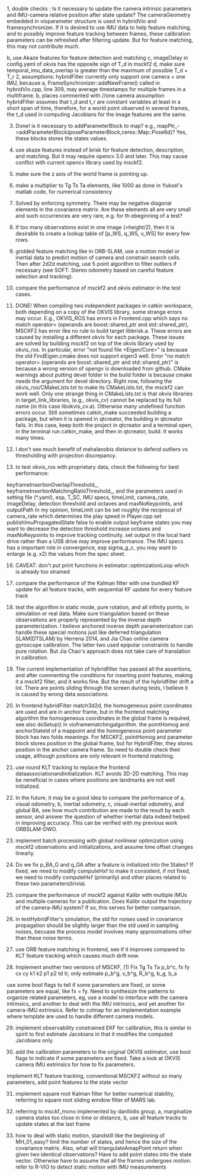 1, double checks : 
Is it necessary to update the camera intrinsic parameters and IMU-camera relative position after state update? The cameraGeometry embedded in vioparameter structure is used in hybridVio and framesynchronizer. If it is desired to use IMU data to help feature matching, and to possibly improve feature tracking between frames, these calibration parameters can be refreshed after filtering update. But for feature matching, this may not contribute much.

b, use Akaze features for feature detection and matching
c, imageDelay in config.yaml of okvis has the opposite sign of T_d in msckf2
d, make sure temporal_imu_data_overlap is greater than the maximum of possible T_d + T_r
2, assumptions: hybridFilter currently only support one camera + one IMU, because 
a, FrameSynchronizer::addNewFrame() called in hybridVio.cpp, line 309, may average timestamps for multiple frames in a multiframe.
b, places commented with //one camera assumption
hybridFilter assumes that t_d and t_r are constant variables at least in a short span of time, therefore, for a world point observed in several frames, the t_d used in computing Jacobians for the image features are the same.

3. Done! is it necessary to addParameterBlock to map? e.g., mapPtr_->addParameterBlock(poseParameterBlock,ceres::Map::Pose6d)? Yes, these blocks stores the states values.

4. use akaze features instead of brisk for feature detection, description, and matching. But it may require opencv 3.0 and later. This may cause conflict with current opencv library used by msckf2. 

5. make sure the z axis of the world frame is pointing up.

7. make a multiplier to Tg Ts Ta elements, like 1000 as done in Yuksel's matlab code, for numerical consistency

8. Solved by enforcing symmetry. There may be negative diagonal elements in the covariance matrix. Are these elements all are very small and such occurrences are very rare, e.g. for th ebeginning of a test?

9. if too many observations exist in one image (>height/2), then it is desirable to create a lookup table of [p_WS, q_WS, v_WS] for every few rows. 

10. gridded feature matching like in ORB-SLAM, use a motion model or inertial data to predict motion of camera and constrain search cells. Then after 2d2d matching, use 5 point algorithm to filter outliers if necessary (see SOFT: Stereo odometry based on careful feature selection and tracking).

11. compare the performance of msckf2 and okvis estimator in the test cases.

12. DONE! When compiling two independent packages in catkin workspace, both depending on a copy of the OKVIS library, some strange errors may occur. E.g., OKVIS_ROS has errors in Frontend.cpp which says no match operator= (operands are boost::shared_ptr and std::shared_ptr), MSCKF2 has error like no rule to build target libbrisk.a. These errors are caused by installing a different okvis for each package. These issues are solved by building msckf2 on top of the okvis library used by okvis_ros. In particular, error "not found file <Eigen/Core>" is because the old FindEigen.cmake does not support eigen3 well. Error "no match operator= (operands are boost::shared_ptr and std::shared_ptr)" is because a wrong version of opengv is downloaded from github. CMake warnings about putting devel folder in the build folder is because cmake needs the argument for devel directory. Right now, following the okvis_ros/CMakeLists.txt to make its CMakeLists.txt, the msckf2 can work well. Only one strange thing in CMakeLists.txt is that okvis libraries in target_link_libraries, (e.g., okvis_cv) cannot be replaced by its full name (in this case libokvis_cv.a). Otherwise many undefined function errors occur. Still sometimes catkin_make succeeded building a package, but when it is opened in qtcreator, the building in qtcreator fails. In this case, keep both the project in qtcreator and a terminal open, in the terminal run catkin_make, and then in qtcreator, build. It works many times.

14. I don't see much benefit of mahalanobis distance to defend outliers vs thresholding with projection discrepancy.

15. to test okvis_ros with proprietary data, check the following for best performance: 

keyframeInsertionOverlapThreshold_,
keyframeInsertionMatchingRatioThreshold_,
and the parameters used in setting file (*.yaml), esp, T_SC, IMU specs, timeLimit, camera_rate, imageDelay, detection threshold and octaves and maxNoKeypoints, and outputPath
In my opinion, timeLimit can be set roughly the reciprocal of camera_rate which determines the play speed in Player.cpp
set publishImuPropagatedState false to enable output keyframe states
you may want to decrease the detection threshold increase octaves and maxNoKeypoints to improve tracking continuity.
set output in the local hard drive rather than a USB drive may improve performance.
The IMU specs has a important role in convergence, esp sigma_g_c, you may want to enlarge (e.g. x2) the values from the spec sheet.

16. CAVEAT: don't put print functions in estimator::optimizationLoop which is already too strained

17. compare the performance of the Kalman filter with one bundled KF update for all feature tracks, with sequential KF update for every feature track

18. test the algorithm in static mode, pure rotation, and all infinity points, in simulation or real data. Make sure triangulation based on these observations are properly represented by the inverse depth parameterization. I believe anchored inverse depth parameterization can handle these special motions just like deferred triangulation SLAM(DTSLAM) by Herrena 2014, and Jia Chao online camera gyroscope calibration. The latter two used epipolar constraints to handle pure rotation. But Jia Chao's approach does not take care of translation in calibration.

19. The current implementation of hybridfilter has passed all the assertions, and after commenting the conditions for inserting point features, making it a msckf2 filter, and it works fine. But the result of the hybridfilter drift a lot. There are points sliding through the screen during tests, I believe it is caused by wrong data associations.

20. In frontend hybridFilter match3d2d, the homogeneous point coordinates are used and are in anchor frame,
but in the frontend matching algorithm the homogeneous coordinates in the global frame is required, see also doSetup() in vioframematchingalgorithm. the pointHomog and anchorStateId of a mappoint and the homogeneous point parameter block has two folds meanings.
For MSCKF2, pointHomog and parameter block stores position in the global frame, but for HybridFilter, they stores position in the anchor camera frame. So need to double check their usage, although positions are only relevant in frontend matching.

21. use round KLT tracking to replace the frontend dataassociationandinitialization. KLT avoids 3D-2D matching. This may be neneficial in cases where positions are landmarks are not well initialized.

22. In the future, it may be a good idea to compare the performance of a, visual odometry, b, inertial odometry, c, visual-inertial odometry, and global BA, see how much contribution are made to the result by each sensor, and answer the question of whether inertial data indeed helped in improving accuracy. This can be verified with my previous work ORBSLAM-DWO.

23. implement batch processing with global nonlinear optimization using msckf2 observations and initializations, and assume time offset changes linearly.

24. Do we fix p_BA_G and q_GA after a feature is initialized into the States? If fixed, we need to modify computeHxf to make it consistent, if not fixed, we need to modify computeHxf (primarily) and other places related to these two parameters(trivia).

25. compare the performance of msckf2 against Kalibr with multiple IMUs and multiple cameras for a publication. Does Kalibr output the trajectory of the camera-IMU system? If so, this serves for better comparison.

26. in testHybridFilter's simulation, the std for noises used in covariance propagation should be slightly larger than the std used in sampling noises, becuase the process model involves many approximations other than these noise terms.

27. use ORB feature matching in frontend, see if it improves compared to KLT feature tracking which causes much drift now.

28. Implement another two versions of MSCKF, (1) Fix Tg Ts Ta p_b^c, fx fy cx cy k1 k2 p1 p2 td tr, only estimate p_b^g, v_b^g, R_b^g, b_g, b_a

use some bool flags to tell if some parameters are fixed, or some parameters are equal, like fx = fy. Need to synthesize the patterns to organize related parameters, eg, use a model to interface with the camera intrinsics, and another to deal with the IMU intrinsics, and yet another for camera-IMU extrinsics. Refer to colmap for an implementation example where template are used to handle different camera models.

29. implement observability constrained EKF for calibration, this is similar in spirit to first estimate Jacobians in that it modifies the computed Jacobians only.

30. add the calibration parameters to the original OKVIS estimator, use bool flags to indicate if some parameters are fixed. Take a look at OKVIS camera IMU extrinsics for how to fix parameters.

implement KLT feature tracking, conventional MSCKF2 without so many parameters, add point features to the state vector

31. implement square root Kalman filter for better numerical stability, referring to square root sliding window filter of MARS lab.

32. referring to msckf_mono implemented by daniliidis group, 
a, marginalize camera states too close in time or distance, 
b, use all feature tracks to update states at the last frame

6. how to deal with static motion, standstill like the beginning of MH_01_easy? limit the number of states, and hence the size of the covariance matrix. Also, what will triangulateAmapPoint return when given two identical observations? 
Have to add point states into the state vector. Otherwise have to assume that all the frames undergoes motion.
refer to R-VIO to detect static motion with IMU measurements

